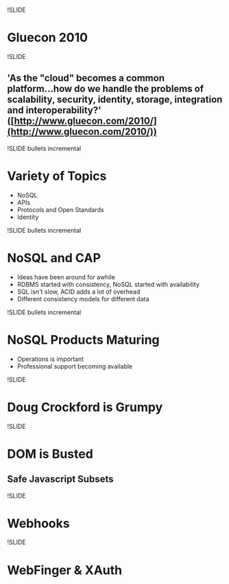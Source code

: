 !SLIDE 
# Gluecon 2010 #

!SLIDE
## 'As the "cloud" becomes a common platform...how do we handle the problems of scalability, security, identity, storage, integration and interoperability?' ([http://www.gluecon.com/2010/](http://www.gluecon.com/2010/)) ##

!SLIDE bullets incremental

# Variety of Topics #

* NoSQL
* APIs
* Protocols and Open Standards
* Identity

!SLIDE bullets incremental

# NoSQL and CAP #

* Ideas have been around for awhile
* RDBMS started with consistency, NoSQL started with availability
* SQL isn't slow, ACID adds a lot of overhead
* Different consistency models for different data

!SLIDE bullets incremental

# NoSQL Products Maturing #

* Operations is important
* Professional support becoming available

!SLIDE

# Doug Crockford is Grumpy #

!SLIDE

# DOM is Busted #

## Safe Javascript Subsets ##

!SLIDE

# Webhooks #

!SLIDE

# WebFinger & XAuth #
